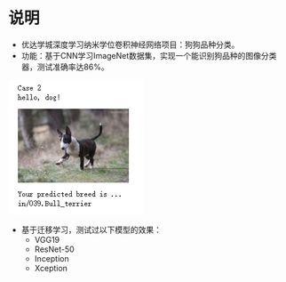 [//]: # (Image References)

[image1]: ./images/case2.png "Sample Output"

# 说明
* 优达学城深度学习纳米学位卷积神经网络项目：狗狗品种分类。
* 功能：基于CNN学习ImageNet数据集，实现一个能识别狗品种的图像分类器，测试准确率达86%。

![Sample Output][image1]

* 基于迁移学习，测试过以下模型的效果：
  * VGG19
  * ResNet-50
  * Inception
  * Xception


